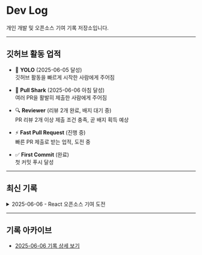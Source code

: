 # Dev Log

개인 개발 및 오픈소스 기여 기록 저장소입니다.

---

## 깃허브 활동 업적

- 🎉 **YOLO** (2025-06-05 달성)  
  깃허브 활동을 빠르게 시작한 사람에게 주어짐

- 🦈 **Pull Shark** (2025-06-06 아침 달성)  
  여러 PR을 활발히 제출한 사람에게 주어짐

- 🔍 **Reviewer** (리뷰 2개 완료, 배지 대기 중)  
  PR 리뷰 2개 이상 제출 조건 충족, 곧 배지 획득 예상

- ⚡ **Fast Pull Request** (진행 중)  
  빠른 PR 제출로 받는 업적, 도전 중

- ✅ **First Commit** (완료)  
  첫 커밋 푸시 달성

---

## 최신 기록

<details>
<summary>2025-06-06 - React 오픈소스 기여 도전</summary>

- 참여 프로젝트: React 이슈 [#17355](https://github.com/facebook/react/issues/17355)  
- 이슈 분석 및 수정 가능 코드 탐색  
- PR, 리뷰 업적 현황 점검 및 전략 수립  
- 어려운 코드 수정 대신 문서/오타 수정 이슈로 전환 계획  
- 배운 점: 대형 오픈소스 구조 이해, 협업 문화 체감  
- 향후 계획: 쉬운 이슈로 PR 생성, 지속적 기여 강화

</details>

---

## 기록 아카이브

- [2025-06-06 기록 상세 보기](./logs/2025-06-06.md)
